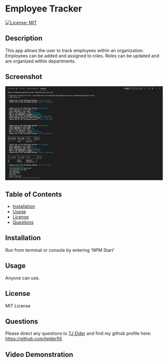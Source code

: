 # Employee Tracker

[![License: MIT](https://img.shields.io/badge/License-MIT-yellow.svg)](https://opensource.org/licenses/MIT)

## Description

This app allows the user to track employees within an organization. Employees can be added and assigned to roles. Roles can be updated and are organized within departments.

## Screenshot

![Alt text](assets/images/employee-tracker.png?raw=true "Employee Tracker Screenshot")

## Table of Contents

- [Installation](#installation)
- [Usage](#usage)
- [License](#license)
- [Questions](#questions)

## Installation

Run from terminal or console by entering 'NPM Start'

## Usage

Anyone can use.

## License

MIT License

## Questions

Please direct any questions to [TJ Elder](mailto:telder55@gmail.com?subject=[GitHub]) and find my github profile here: https://github.com/telder55

## Video Demonstration
